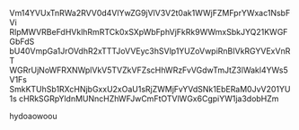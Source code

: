 Vm14YVUxTnRWa2RVV0d4VlYwZG9jVlV3V2t0ak1WWjFZMFprYWxac1NsbFVi
RlpMWVRBeFdHVklhRmRTCk0xSXpWbFphVjFkRk9WWmxSbkJYQ21KWGFGbFdS
bU40VmpGa1JrOVdhR2xTTTJoVVEyc3hSVlp1YUZoVwpiRnBIVkRGYVExVnRT
WGRrUjNoWFRXNWplVkV5TVZkVFZscHhWRzFvVGdwTmJtZ3lWakl4YWs5V1Fs
SmkKTUhSb1RXcHNjbGxxU2xOaU1sRjZWMjFvYVdSNk1EbERaM0JvV201YU1s
cHRkSGRpYldnMUNncHZhWFJwCmFtOTVlWGx6CgpiYW1ja3dobHZm

hydoaowoou